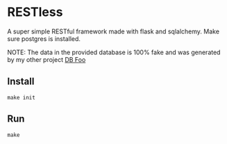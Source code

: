 # RESTless

A super simple RESTful framework made with flask and sqlalchemy.
Make sure postgres is installed.

NOTE: The data in the provided database is 100% fake and was generated
by my other project [DB Foo](https://github.com/konstantinfarrell/dbfoo)

## Install

    make init

## Run

    make
